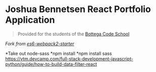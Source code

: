 # Joshua Bennetsen React Portfolio Application

> Provided for the students of the [Bottega Code School](https://bottega.tech/)

*Fork from [es6-webpack2-starter](https://github.com/micooz/es6-webpack2-starter)*

*Take out node-sass
*npm install
*npm install sass
https://vtm.devcamp.com/full-stack-development-javascript-python/guide/how-to-build-data-filter-react